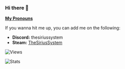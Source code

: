 ### Hi there 👋
**[My Pronouns](https://en.pronouns.page/@thesiriussystem)**

If you wanna hit me up, you can add me on the following:
* **Discord:** thesiriussystem
* **Steam:** [TheSiriusSystem](https://steamcommunity.com/id/thesiriussystem/)

![Views](https://komarev.com/ghpvc/?username=TheSiriusSystem)

![Stats](https://github-readme-stats.vercel.app/api?username=TheSiriusSystem&show_icons=true&theme=synthwave)

<!--
**TheSiriusSystem/TheSiriusSystem** is a ✨ _special_ ✨ repository because its `README.md` (this file) appears on your GitHub profile.

Here are some ideas to get you started:

- 🔭 I’m currently working on ...
- 🌱 I’m currently learning ...
- 👯 I’m looking to collaborate on ...
- 🤔 I’m looking for help with ...
- 💬 Ask me about ...
- 📫 How to reach me: ...
- 😄 Pronouns: ...
- ⚡ Fun fact: ...
-->
